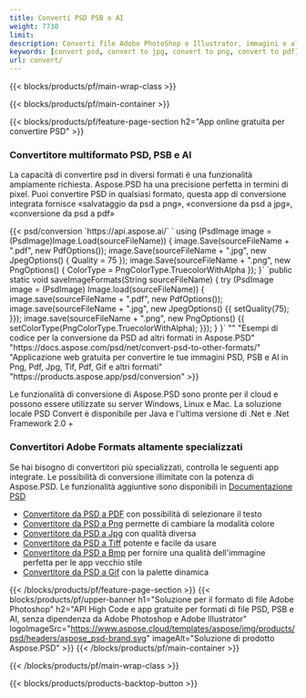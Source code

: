 ```yaml
---
title: Converti PSD PSB o AI
weight: 7730
limit: 
description: Converti file Adobe PhotoShop e Illustrator, immagini e altri formati
keywords: [convert psd, convert to jpg, convert to png, convert to pdf]
url: convert/
---
```


{{< blocks/products/pf/main-wrap-class >}}

{{< blocks/products/pf/main-container >}}

{{< blocks/products/pf/feature-page-section h2="App online gratuita per convertire PSD" >}}
<h3 class="headingpdleft">Convertitore multiformato PSD, PSB e AI</h3>
<p>La capacità di convertire psd in diversi formati è una funzionalità ampiamente richiesta. Aspose.PSD ha una precisione perfetta in termini di pixel. Puoi convertire PSD in qualsiasi formato, questa app di conversione integrata fornisce «salvataggio da psd a png», «conversione da psd a jpg», «conversione da psd a pdf»</p>
{{< psd/conversion `https://api.aspose.ai/` 
`    using (PsdImage image = (PsdImage)Image.Load(sourceFileName))
    {
        image.Save(sourceFileName + ".pdf", new PdfOptions());
        image.Save(sourceFileName + ".jpg",  new JpegOptions() { Quality = 75 });
        image.Save(sourceFileName + ".png",  new PngOptions() {  ColorType = PngColorType.TruecolorWithAlpha });
    }` 
	`public static void saveImageFormats(String sourceFileName) {
        try (PsdImage image = (PsdImage) Image.load(sourceFileName)) {
            image.save(sourceFileName + ".pdf", new PdfOptions());
            image.save(sourceFileName + ".jpg", new JpegOptions() {{
                setQuality(75);
            }});
            image.save(sourceFileName + ".png", new PngOptions() {{
                setColorType(PngColorType.TruecolorWithAlpha);
            }});
        }
    }` 
"" 
"Esempi di codice per la conversione da PSD ad altri formati in Aspose.PSD"  "https://docs.aspose.com/psd/net/convert-psd-to-other-formats/" 
"Applicazione web gratuita per convertire le tue immagini PSD, PSB e AI in Png, Pdf, Jpg, Tif, Pdf, Gif e altri formati" "https://products.aspose.app/psd/conversion" >}}
<br />
<p>Le funzionalità di conversione di Aspose.PSD sono pronte per il cloud e possono essere utilizzate su server Windows, Linux e Mac. La soluzione locale PSD Convert è disponibile per Java e l'ultima versione di .Net e .Net Framework 2.0 +</p>

<h3 class="headingpdleft">Convertitori Adobe Formats altamente specializzati</h3>
<p>Se hai bisogno di convertitori più specializzati, controlla le seguenti app integrate. Le possibilità di conversione illimitate con la potenza di Aspose.PSD. Le funzionalità aggiuntive sono disponibili in <a href="https://docs.aspose.com/psd/">Documentazione PSD</a></p>
<ul>
<li><a href="to-pdf">Convertitore da PSD a PDF</a> con possibilità di selezionare il testo</li>
<li><a href="to-png">Convertitore da PSD a Png</a> permette di cambiare la modalità colore</li>
<li><a href="to-jpg">Convertitore da PSD a Jpg</a> con qualità diversa</li>
<li><a href="to-tiff">Convertitore da PSD a Tiff</a> potente e facile da usare</li>
<li><a href="to-bmp">Convertitore da PSD a Bmp</a> per fornire una qualità dell'immagine perfetta per le app vecchio stile</li>
<li><a href="to-gif">Convertitore da PSD a Gif</a> con la palette dinamica</li>
</ul>

{{< /blocks/products/pf/feature-page-section >}}
{{< blocks/products/pf/upper-banner h1="Soluzione per il formato di file Adobe Photoshop" h2="API High Code e app gratuite per formati di file PSD, PSB e AI, senza dipendenza da Adobe Photoshop e Adobe Illustrator" logoImageSrc="https://www.aspose.cloud/templates/aspose/img/products/psd/headers/aspose_psd-brand.svg" imageAlt="Soluzione di prodotto Aspose.PSD" >}}
{{< /blocks/products/pf/main-container >}}


{{< /blocks/products/pf/main-wrap-class >}}

{{< blocks/products/products-backtop-button >}}

